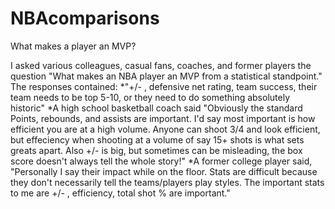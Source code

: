 # NBAcomparisons
What makes a player an MVP?





I asked various colleagues, casual fans, coaches, and former players the question "What makes an NBA player an MVP from a statistical standpoint." 
The responses contained: 
*"+/- , defensive net rating, team success, their team needs to be top 5-10, or they need to do something absolutely historic"
*A high school basketball coach said "Obviously the standard Points, rebounds, and assists are important. I'd say most important is how efficient you are at a high volume. 
Anyone can shoot 3/4 and look efficient, but effeciency when shooting at a volume of say 15+ shots is what sets greats apart. Also +/- is big, but sometimes can be misleading, the box score doesn't always tell the whole story!"
*A former college player said, "Personally I say their impact while on the floor. Stats are difficult because they don't necessarily tell the teams/players play styles. The important stats to me are +/- , efficiency, total shot % are important."

